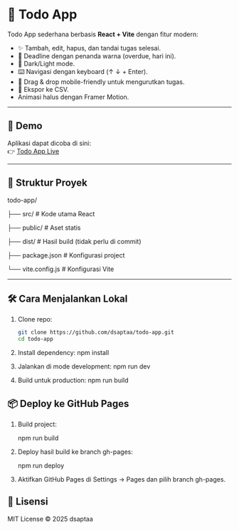 # 📝 Todo App

Todo App sederhana berbasis **React + Vite** dengan fitur modern:
- ✨ Tambah, edit, hapus, dan tandai tugas selesai.
- 📅 Deadline dengan penanda warna (overdue, hari ini).
- 🎨 Dark/Light mode.
- ⌨️ Navigasi dengan keyboard (↑ ↓ + Enter).
- 📱 Drag & drop mobile-friendly untuk mengurutkan tugas.
- 💾 Ekspor ke CSV.
- Animasi halus dengan Framer Motion.

---

## 🚀 Demo
Aplikasi dapat dicoba di sini:  
👉 [Todo App Live](https://dsaptaa.github.io/todo-app/)

---

## 📂 Struktur Proyek

todo-app/

├── src/ # Kode utama React

├── public/ # Aset statis

├── dist/ # Hasil build (tidak perlu di commit)

├── package.json # Konfigurasi project

└── vite.config.js # Konfigurasi Vite


---

## 🛠️ Cara Menjalankan Lokal

1. Clone repo:
   ```bash
   git clone https://github.com/dsaptaa/todo-app.git
   cd todo-app

2. Install dependency:
   npm install
   
3. Jalankan di mode development:
  npm run dev

4. Build untuk production:
npm run build

## 📦 Deploy ke GitHub Pages

1. Build project:

    npm run build


2. Deploy hasil build ke branch gh-pages:

    npm run deploy


3. Aktifkan GitHub Pages di Settings → Pages dan pilih branch gh-pages.

## 📜 Lisensi

MIT License © 2025 dsaptaa

